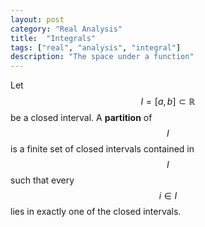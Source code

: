 ```yaml
---
layout: post
category: "Real Analysis"
title:  "Integrals"
tags: ["real", "analysis", "integral"]
description: "The space under a function"
---
```


Let $$I=\left[a,b\right]\subset \mathbb{R}$$ be a closed interval. A **partition** of $$I$$ is a finite set of closed intervals contained in $$I$$ such that every $$i \in I$$ lies in exactly one of the closed intervals.

